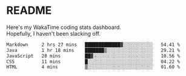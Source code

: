 # README

Here's my WakaTime coding stats dashboard.  
Hopefully, I haven't been slacking off.

<!--START_SECTION:waka-->

```txt
Markdown     2 hrs 27 mins   █████████████▓░░░░░░░░░░░   54.41 %
Java         1 hr 18 mins    ███████▒░░░░░░░░░░░░░░░░░   29.21 %
JavaScript   28 mins         ██▓░░░░░░░░░░░░░░░░░░░░░░   10.56 %
CSS          11 mins         █░░░░░░░░░░░░░░░░░░░░░░░░   04.22 %
HTML         4 mins          ▒░░░░░░░░░░░░░░░░░░░░░░░░   01.60 %
```

<!--END_SECTION:waka-->